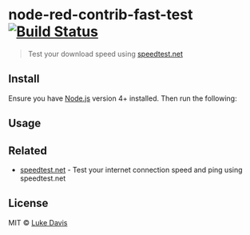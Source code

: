 # node-red-contrib-fast-test [![Build Status](https://travis-ci.org/spookyd/.svg?branch=master)](https://travis-ci.org/spookyd/node-red-contrib-speed-test)

> Test your download speed using [speedtest.net](https://speedtest.net)

## Install

Ensure you have [Node.js](https://nodejs.org) version 4+ installed. Then run the following:

## Usage



## Related

- [speedtest.net](https://github.com/ddsol/speedtest.net) - Test your internet connection speed and ping using speedtest.net


## License

MIT © [Luke Davis](https://lucky13.technologies)
